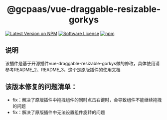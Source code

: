 <h1 align="center">@gcpaas/vue-draggable-resizable-gorkys</h1>

[![Latest Version on NPM](https://img.shields.io/npm/v/vue-draggable-resizable.svg?style=flat-square)](https://npmjs.com/package/vue-draggable-resizable-gorkys)
[![Software License](https://img.shields.io/badge/license-MIT-brightgreen.svg?style=flat-square)](LICENSE.md)
[![npm](https://img.shields.io/npm/dt/vue-draggable-resizable.svg?style=flat-square)](https://www.npmjs.com/package/vue-draggable-resizable-gorkys)

## 说明

该插件是基于开源插件vue-draggable-resizable-gorkys做的修改，具体使用请参考README_2、README_3，这个是原版插件的使用文档

## 该版本修复的问题清单：

* fix：解决了原版插件中拖拽组件的同时点击右键时，会导致组件不能继续拖拽的问题
* fix：解决了原版插件中无法设置组件旋转的问题

